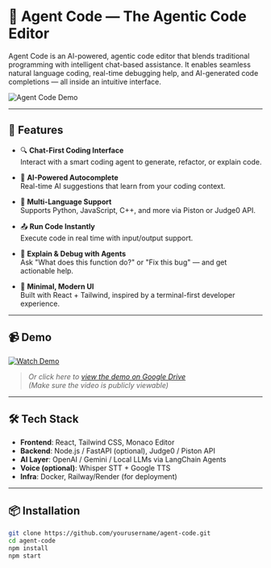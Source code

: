 # 🧠 Agent Code — The Agentic Code Editor

Agent Code is an AI-powered, agentic code editor that blends traditional programming with intelligent chat-based assistance. It enables seamless natural language coding, real-time debugging help, and AI-generated code completions — all inside an intuitive interface.

![Agent Code Demo](./demo.gif)

---

## 🚀 Features

- 🔍 **Chat-First Coding Interface**  
  Interact with a smart coding agent to generate, refactor, or explain code.

- 🧠 **AI-Powered Autocomplete**  
  Real-time AI suggestions that learn from your coding context.

- 🧪 **Multi-Language Support**  
  Supports Python, JavaScript, C++, and more via Piston or Judge0 API.

- 📤 **Run Code Instantly**  
  Execute code in real time with input/output support.

- 💬 **Explain & Debug with Agents**  
  Ask "What does this function do?" or "Fix this bug" — and get actionable help.

- 🎯 **Minimal, Modern UI**  
  Built with React + Tailwind, inspired by a terminal-first developer experience.

---

## 📹 Demo

[![Watch Demo](https://img.youtube.com/vi/VIDEO_ID/maxresdefault.jpg)](https://www.youtube.com/watch?v=VIDEO_ID)

> _Or click here to [view the demo on Google Drive](https://drive.google.com/file/d/FILE_ID/view)_  
> _(Make sure the video is publicly viewable)_

---

## 🛠️ Tech Stack

- **Frontend**: React, Tailwind CSS, Monaco Editor  
- **Backend**: Node.js / FastAPI (optional), Judge0 / Piston API  
- **AI Layer**: OpenAI / Gemini / Local LLMs via LangChain Agents  
- **Voice (optional)**: Whisper STT + Google TTS  
- **Infra**: Docker, Railway/Render (for deployment)

---

## 📦 Installation

```bash
git clone https://github.com/yourusername/agent-code.git
cd agent-code
npm install
npm start
